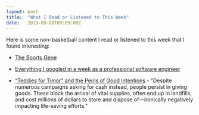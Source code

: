 ```yaml
---
layout: post
title:  "What I Read or Listened to This Week"
date:   2019-09-08T09:09:00Z
---
```

Here is some non-basketball content I read or listened to this week that I found interesting:


* [The Sports Gene](https://www.penguinrandomhouse.com/books/309105/the-sports-gene-by-david-epstein/9781617230127)

* [Everything I googled in a week as a professional software engineer](https://localghost.dev/2019/09/everything-i-googled-in-a-week-as-a-professional-software-engineer/)

* [“Teddies for Timor” and the Perils of Good Intentions](https://behavioralscientist.org/teddies-for-timor-and-the-perils-of-good-intentions/) - "Despite numerous campaigns asking for cash instead, people persist in giving goods. These block the arrival of vital supplies, often end up in landfills, and cost millions of dollars to store and dispose of—ironically negatively impacting life-saving efforts."
